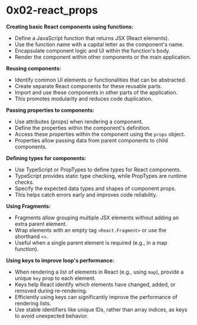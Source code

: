 # 0x02-react_props

**Creating basic React components using functions:**

- Define a JavaScript function that returns JSX (React elements).
- Use the function name with a capital letter as the component's name.
- Encapsulate component logic and UI within the function's body.
- Render the component within other components or the main application.

**Reusing components:**

- Identify common UI elements or functionalities that can be abstracted.
- Create separate React components for these reusable parts.
- Import and use these components in other parts of the application.
- This promotes modularity and reduces code duplication.

**Passing properties to components:**

- Use attributes (props) when rendering a component.
- Define the properties within the component's definition.
- Access these properties within the component using the `props` object.
- Properties allow passing data from parent components to child components.

**Defining types for components:**

- Use TypeScript or PropTypes to define types for React components.
- TypeScript provides static type checking, while PropTypes are runtime checks.
- Specify the expected data types and shapes of component props.
- This helps catch errors early and improves code reliability.

**Using Fragments:**

- Fragments allow grouping multiple JSX elements without adding an extra parent element.
- Wrap elements with an empty tag `<React.Fragment>` or use the shorthand `<>`.
- Useful when a single parent element is required (e.g., in a map function).

**Using keys to improve loop's performance:**

- When rendering a list of elements in React (e.g., using `map`), provide a unique `key` prop to each element.
- Keys help React identify which elements have changed, added, or removed during re-rendering.
- Efficiently using keys can significantly improve the performance of rendering lists.
- Use stable identifiers like unique IDs, rather than array indices, as keys to avoid unexpected behavior.
